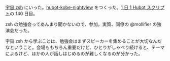 [宇宙 zsh][uchuzsh#1] にいった。[hubot-kobe-nightview][gh:bouzuya/hubot-kobe-nightview] をつくった。[1 日 1 Hubot スクリプト][hubot-script-per-day]の 140 日目。

zsh の勉強会ってあんまり聞かないので、参加。実質、同僚の @mollifier の独演会だった。

宇宙 zsh から学ぶことは、勉強会はまずスピーカーを集めることが大切なんだなということ。会場ももちろん重要だけど、ひとりがしゃべり続けると、テーマによるけど、ほかの人が話しはじめるのが難しくなるのが分かった。

[uchuzsh#1]: http://uchuzsh1.peatix.com/
[gh:bouzuya/hubot-kobe-nightview]: https://github.com/bouzuya/hubot-kobe-nightview
[hubot-script-per-day]: http://blog.bouzuya.net/posts?tags=hubot-script-per-day
